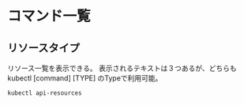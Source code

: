 # コマンド一覧
## リソースタイプ
リソース一覧を表示できる。
表示されるテキストは３つあるが、どちらもkubectl [command] [TYPE]
のTypeで利用可能。
```bash
kubectl api-resources
```